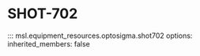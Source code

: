 # SHOT-702

::: msl.equipment_resources.optosigma.shot702
    options:
        inherited_members: false
